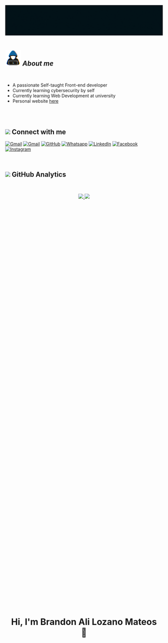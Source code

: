 <div style="position: relative; text-align: center;">
  
  <!-- GIF HEADER -->
  <img src="https://github.com/AnderMendoza/AnderMendoza/raw/main/assets/banner-header.gif" style="max-width: 100%; display: block;">
</div>
<br>

<h1 align="center" style="position: absolute; top: 50%; left: 50%; transform: translate(-50%, -50%); z-index: 1;">Hi, I'm <a>Brandon Ali Lozano Mateos
</a> 👋</h1>
  <!-- about me-->


## <picture><img src = "https://github.com/0xAbdulKhalid/0xAbdulKhalid/raw/main/assets/mdImages/about_me.gif" width = 50px></picture> *About me*


<br>

- A passionate Self-taught Front-end developer
- Currently learning cybersecurity by self 
- Currently learning Web Development at university
- Personal website [here](https://brandonmateos.github.io/MyWebSite/)





<br><br>

## <picture> <img src="https://github.com/7oSkaaa/7oSkaaa/blob/main/Images/Connect-with-me.gif?raw=true" width="100px"> </picture> Connect with me
<p >
	<a href="mailto:blozano0@ucol.mx"><img img src="https://img.shields.io/badge/gmail-%23EA4335.svg?style=plastic&logo=gmail&logoColor=white" alt="Gmail"/></a>
    <a href="mailto:dark-66613@outlook.es"><img img src="https://img.shields.io/badge/gmail-%23EA4335.svg?style=plastic&logo=gmail&logoColor=white" alt="Gmail"/></a>
	<a href="https://github.com/brandonmateos"><img src="https://img.shields.io/badge/github-%23181717.svg?style=plastic&logo=github&logoColor=white" alt="GitHub"/></a>
	<a href="https://wa.me/+523143058295"><img src="https://img.shields.io/badge/whatsapp-%2325D366.svg?style=plastic&logo=whatsapp&logoColor=white" alt="Whatsapp"/></a>
	<a href="https://www.linkedin.com/in/brandon-ali-lozano-mateos-421002269/"><img src="https://img.shields.io/badge/linkedin-%230A66C2.svg?style=plastic&logo=linkedin&logoColor=white" alt="LinkedIn"/></a>
	<a href="https://www.facebook.com/BrandonMateos02"><img src="https://img.shields.io/badge/facebook-%231877F2.svg?style=plastic&logo=facebook&logoColor=white" alt="Facebook"/></a>
	<a href="https://www.instagram.com/brandonmateos_02/"><img src="https://img.shields.io/badge/instagram-%23E4405F.svg?style=plastic&logo=instagram&logoColor=white" alt="Instagram"/></a>
</p>

<br>


## <img src="https://media.giphy.com/media/iY8CRBdQXODJSCERIr/giphy.gif" width="35"><b> GitHub Analytics </b>
<br>

<p align="center">
<a href="https://github.com/brandonmateos">
  <img height="180em" src="https://github-readme-stats-eight-theta.vercel.app/api?username=brandonmateos&show_icons=true&theme=algolia&include_all_commits=true&count_private=true"/>
  <img height="180em" src="https://github-readme-stats-eight-theta.vercel.app/api/top-langs/?username=brandonmateos&layout=compact&langs_count=8&theme=algolia"/>
</a>
</p>